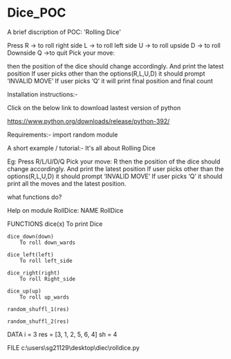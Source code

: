 # Dice_POC
A brief discription of POC: 	'Rolling Dice'

Press
R -> to roll right side
L -> to roll left side
U -> to roll upside
D -> to roll Downside
Q ->to quit
Pick your move:

then the position of the dice should change accordingly.
And print the latest position
If user picks other than the options(R,L,U,D) it should prompt ‘INVALID MOVE’
If user picks ‘Q’ it will print final position and final count 

Installation instructions:-

Click on the below link to download lastest version of python

https://www.python.org/downloads/release/python-392/
                                           
Requirements:-
import random module

A short example / tutorial:-
It's all about Rolling Dice

Eg:
Press
R/L/U/D/Q
Pick your move: R
then the position of the dice should change accordingly.
And print the latest position
If user picks other than the options(R,L,U,D) it should prompt ‘INVALID MOVE’
If user picks ‘Q’ it should print all the moves and the latest position.

what functions do?

Help on module RollDice:
NAME
    RollDice

FUNCTIONS
    dice(x)
        To print Dice
    
    dice_down(down)
        To roll down_wards
    
    dice_left(left)
        To roll left_side
    
    dice_right(right)
        To roll Right_side
    
    dice_up(up)
        To roll up_wards
    
    random_shuffl_1(res)
    
    random_shuffl_2(res)

DATA
    i = 3
    res = [3, 1, 2, 5, 6, 4]
    sh = 4

FILE
    c:\users\sg21129\desktop\diec\rolldice.py



  
